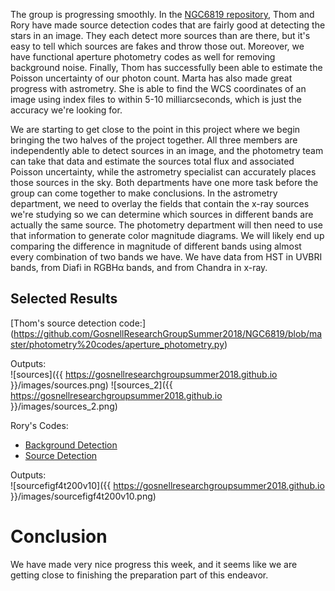The group is progressing smoothly. In the [NGC6819 repository](https://github.com/GosnellResearchGroupSummer2018/NGC6819), Thom and Rory have made source detection codes that are fairly good at detecting the stars in an image. They each detect more sources than are there, but it's easy to tell which sources are fakes and throw those out. Moreover, we have functional aperture photometry codes as well for removing background noise. Finally, Thom has successfully been able to estimate the Poisson uncertainty of our photon count. Marta has also made great progress with astrometry. She is able to find the WCS coordinates of an image using index files to within 5-10 milliarcseconds, which is just the accuracy we're looking for. 

We are starting to get close to the point in this project where we begin bringing the two halves of the project together. All three members are independently able to detect sources in an image, and the photometry team can take that data and estimate the sources total flux and associated Poisson uncertainty, while the astrometry specialist can accurately places those sources in the sky. Both departments have one more task before the group can come together to make conclusions. In the astrometry department, we need to overlay the fields that contain the x-ray sources we're studying so we can determine which sources in different bands are actually the same source. The photometry department will then need to use that information to generate color magnitude diagrams. We will likely end up comparing the difference in magnitude of different bands using almost every combination of two bands we have. We have data from HST in UVBRI bands, from Diafi in RGBHα bands, and from Chandra in x-ray. 

## Selected Results
[Thom's source detection code:] (https://github.com/GosnellResearchGroupSummer2018/NGC6819/blob/master/photometry%20codes/aperture_photometry.py)   

Outputs:  
![sources]({{ https://gosnellresearchgroupsummer2018.github.io }}/images/sources.png)
![sources_2]({{ https://gosnellresearchgroupsummer2018.github.io }}/images/sources_2.png)


Rory's Codes:  
- [Background Detection](https://github.com/GosnellResearchGroupSummer2018/NGC6819/blob/master/Rory's%20Codes/sambd.py)   
- [Source Detection](https://github.com/GosnellResearchGroupSummer2018/NGC6819/blob/master/Rory's%20Codes/samsd.py)   

Outputs:    
![sourcefigf4t200v10]({{ https://gosnellresearchgroupsummer2018.github.io }}/images/sourcefigf4t200v10.png)

# Conclusion
We have made very nice progress this week, and it seems like we are getting close to finishing the preparation part of this endeavor.

